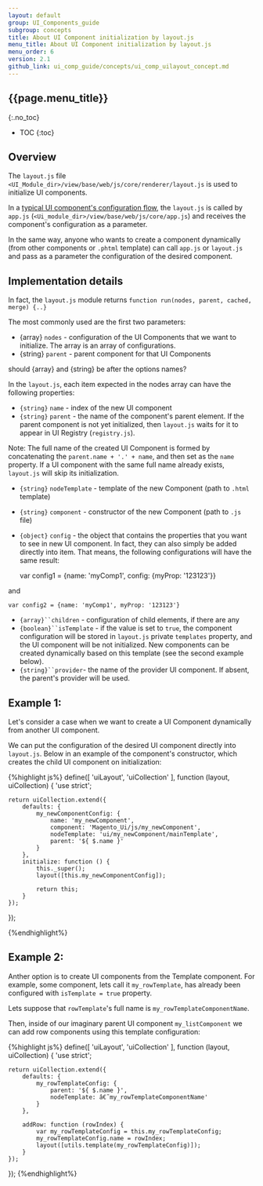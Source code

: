 ```yaml
---
layout: default
group: UI_Components_guide
subgroup: concepts
title: About UI Component initialization by layout.js
menu_title: About UI Component initialization by layout.js
menu_order: 6
version: 2.1
github_link: ui_comp_guide/concepts/ui_comp_uilayout_concept.md
---
```


## {{page.menu_title}}  
{:.no_toc}

* TOC
{:toc}

## Overview
The `layout.js` file `<UI_Module_dir>/view/base/web/js/core/renderer/layout.js` is used to initialize UI сomponents.

In a [typical UI сomponent's configuration flow]({{page.baseurl}}ui_comp_guide/concepts/ui_comp_config_flow_concept.html), the `layout.js` is called by `app.js` (`<Ui_module_dir>/view/base/web/js/core/app.js`) and receives the component's configuration as a parameter.

In the same way, anyone who wants to create a component dynamically (from other components or `.phtml` template) can call `app.js` or `layout.js` and pass as a parameter the configuration of the desired component.

## Implementation details

In fact, the `layout.js` module returns `function run(nodes, parent, cached, merge) {..}`

The most commonly used are the first two parameters:
* {array} `nodes` - configuration of the UI Components that we want to initialize. The array is an array of configurations.
* {string} `parent` - parent component for that UI Components

<p class="q">should {array} and {string} be after the options names?</p>
 
In the `layout.js`, each item expected in the nodes array can have the following properties:
* `{string}` `name` - index of the new UI component
* `{string}` `parent` - the name of the component's parent element. If the parent component is not yet initialized, then `layout.js` waits for it to appear in UI Registry (`registry.js`). 

Note: The full name of the created UI Component is formed by concatenating the `parent.name + '.' + name`, and then set as the `name` property. If a UI component with the same full name already exists, `layout.js` will skip its initialization.

* `{string}` `nodeTemplate` - template of the new Component (path to `.html` template)
* `{string}` `component` - constructor of the new Component (path to `.js` file)
* `{object}` `config` - the object that contains the properties that you want to see in new UI component. In fact, they can also simply be added directly into item. That means, the following configurations will have the same result:

    var config1 = {name: 'myComp1', config: {myProp: '123123'}}

and

    var config2 = {name: 'myComp1', myProp: '123123'}

* `{array}``children` - configuration of child elements, if there are any
* `{boolean}``isTemplate` - if the value is set to `true`, the component configuration will be stored in `layout.js` private `templates` property, and the UI component will be not initialized. New components can be created dynamically based on this template (see the second example below).
* `{string}``provider`- the name of the provider UI component. If absent, the parent's provider will be used. 

## Example 1:

Let's consider a case when we want to create a UI Component dynamically from another UI component.
    
We can put the configuration of the desired UI component directly into `layout.js`. Below in an example of the component's constructor,  which creates the child UI component on initialization:

{%highlight js%}
define([
    'uiLayout',
    'uiCollection'
], function (layout, uiCollection) {
    'use strict';

    return uiCollection.extend({
        defaults: {
            my_newComponentConfig: {
                name: 'my_newComponent',
                component: 'Magento_Ui/js/my_newComponent',
                nodeTemplate: 'ui/my_newComponent/mainTemplate',
                parent: '${ $.name }'
            }
        },
        initialize: function () {
            this._super();
            layout([this.my_newComponentConfig]);

            return this;
        }
    });
});

{%endhighlight%}

## Example 2:
Anther option is to create  UI components from the Template component. For example, some component, lets call it `my_rowTemplate`, has already been configured with `isTemplate = true` property.

Lets suppose that `rowTemplate`'s full name is `my_rowTemplateComponentName`.

Then, inside of our imaginary parent UI component `my_listComponent` we can add row components using this template configuration:

{%highlight js%}
define([
    'uiLayout',
    'uiCollection'
], function (layout, uiCollection) {
    'use strict';

    return uiCollection.extend({
        defaults: {
            my_rowTemplateConfig: {
                parent: '${ $.name }',
                nodeTemplate: â€˜my_rowTemplateComponentName'
            }
        },

        addRow: function (rowIndex) {
            var my_rowTemplateConfig = this.my_rowTemplateConfig;
            my_rowTemplateConfig.name = rowIndex;
            layout([utils.template(my_rowTemplateConfig)]);
        }
    });
});
{%endhighlight%}